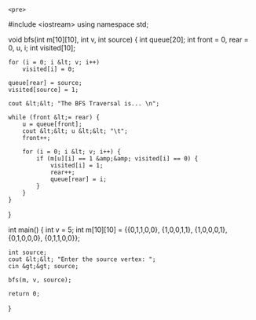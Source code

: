 <!DOCTYPE html>
<html lang="en">

<body>
  
    <pre>
#include &lt;iostream&gt;
using namespace std;

void bfs(int m[10][10], int v, int source) {
    int queue[20];
    int front = 0, rear = 0, u, i;
    int visited[10];

    for (i = 0; i &lt; v; i++)
        visited[i] = 0;

    queue[rear] = source;
    visited[source] = 1;

    cout &lt;&lt; "The BFS Traversal is... \n";

    while (front &lt;= rear) {
        u = queue[front];
        cout &lt;&lt; u &lt;&lt; "\t";
        front++;

        for (i = 0; i &lt; v; i++) {
            if (m[u][i] == 1 &amp;&amp; visited[i] == 0) {
                visited[i] = 1;
                rear++;
                queue[rear] = i;
            }
        }
    }
}

int main() {
    int v = 5;
    int m[10][10] = {{0,1,1,0,0}, {1,0,0,1,1},
        {1,0,0,0,1}, {0,1,0,0,0}, {0,1,1,0,0}};

    int source;
    cout &lt;&lt; "Enter the source vertex: ";
    cin &gt;&gt; source;

    bfs(m, v, source);

    return 0;
}
    </pre>
</body>
</html>
